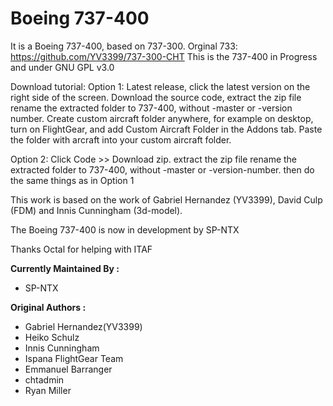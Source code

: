 Boeing 737-400
=================================================
It is a Boeing 737-400, based on 737-300.
Orginal 733: https://github.com/YV3399/737-300-CHT
This is the 737-400 in Progress and under GNU GPL v3.0


Download tutorial:
Option 1: Latest release, click the latest version on the right side of the screen. Download the source code, extract the zip file
rename the extracted folder to 737-400, without -master or -version number. Create custom aircraft folder anywhere, for example on desktop, turn on FlightGear, and add Custom Aircraft Folder in the Addons tab. Paste the folder with arcraft into your custom aircraft folder.

Option 2: Click Code >> Download zip. extract the zip file
rename the extracted folder to 737-400, without -master or -version-number. then do the same things as in Option 1

This work is based on the work of Gabriel Hernandez (YV3399), David Culp (FDM) and Innis Cunningham (3d-model).

The Boeing 737-400 is now in development by SP-NTX

Thanks Octal for helping with ITAF


<b>Currently Maintained By :</b>
- SP-NTX

<b>Original Authors :</b>
- Gabriel Hernandez(YV3399)
- Heiko Schulz
- Innis Cunningham
- Ispana FlightGear Team
- Emmanuel Barranger
- chtadmin
- Ryan Miller
